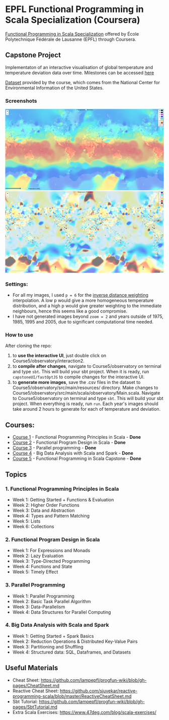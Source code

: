 # EPFL Functional Programming in Scala Specialization (Coursera)

[Functional Programming in Scala Specialization](https://www.coursera.org/specializations/scala) offered by École Polytechnique Fédérale de Lausanne (EPFL) through Coursera.


## Capstone Project

Implementaton of an interactive visualisation of global temperature and temperature deviation data over time. Milestones can be accessed [here](https://github.com/wxo15/EPFL-functional-programming-in-scala/blob/main/Course5/README.md)

[Dataset](https://moocs.scala-lang.org/files/scala-capstone-data.zip) provided by the course, which comes from the National Center for Environmental Information of the United States.

### Screenshots
![temperature](https://github.com/wxo15/EPFL-functional-programming-in-scala/blob/main/Course5/observatory/screenshots/temperature.png)
![deviation](https://github.com/wxo15/EPFL-functional-programming-in-scala/blob/main/Course5/observatory/screenshots/deviation.png)

### Settings:
- For all my images, I used `p = 6` for the [inverse distance weighting](https://en.wikipedia.org/wiki/Inverse_distance_weighting) interpolation. A low p would give a more homogeneous temperature distribution, and a high p would give greater weighting to the immediate neighbours, hence this seems like a good compromise.
- I have not generated images beyond `zoom = 2` and years outside of 1975, 1985, 1995 and 2005, due to significant computational time needed.

### How to use
After cloning the repo:
1. to **use the interactive UI**, just double click on Course5/observatory/interaction2.
2. to **compile after changes**, navigate to Course5/observatory on terminal and type `sbt`. This will build your sbt project. When it is ready, run `capstoneUI/fastOptJS` to compile changes for the interactive UI.
3. to **generate more images**, save the .csv files in the dataset to Course5/observatory/src/main/resources/ directory. Make changes to Course5/observatory/src/main/scala/observatory/Main.scala. Navigate to Course5/observatory on terminal and type `sbt`. This will build your sbt project. When everything is ready, run `run`. Each year's images should take around 2 hours to generate for each of temperature and deviation.


## Courses:
* [Course 1](https://www.coursera.org/learn/scala-functional-programming) - Functional Programming Principles in Scala - **Done**
* [Course 2](https://www.coursera.org/learn/scala-functional-program-design) - Functional Program Design in Scala - **Done**
* [Course 3](https://www.coursera.org/learn/scala-parallel-programming) - Parallel programming - **Done**
* [Course 4](https://www.coursera.org/learn/scala-spark-big-data) - Big Data Analysis with Scala and Spark - **Done**
* [Course 5](https://www.coursera.org/learn/scala-capstone) - Functional Programming in Scala Capstone - **Done**

## Topics

### 1. Functional Programming Principles in Scala
- Week 1: Getting Started + Functions & Evaluation
- Week 2: Higher Order Functions
- Week 3: Data and Abstraction
- Week 4: Types and Pattern Matching
- Week 5: Lists
- Week 6: Collections

### 2. Functional Program Design in Scala
- Week 1: For Expressions and Monads
- Week 2: Lazy Evaluation
- Week 3: Type-Directed Programming
- Week 4: Functions and State
- Week 5: Timely Effect

### 3. Parallel Programming
- Week 1: Parallel Programming
- Week 2: Basic Task Parallel Algorithm
- Week 3: Data-Parallelism
- Week 4: Data Structures for Parallel Computing

### 4. Big Data Analysis with Scala and Spark
- Week 1: Getting Started + Spark Basics
- Week 2: Reduction Operations & Distributed Key-Value Pairs
- Week 3: Partitioning and Shuffling
- Week 4: Structured data: SQL, Dataframes, and Datasets

## Useful Materials
- Cheat Sheet: https://github.com/lampepfl/progfun-wiki/blob/gh-pages/CheatSheet.md
- Reactive Cheat Sheet: https://github.com/sjuvekar/reactive-programming-scala/blob/master/ReactiveCheatSheet.md
- Sbt Tutorial: https://github.com/lampepfl/progfun-wiki/blob/gh-pages/SbtTutorial.md
- Extra Scala Exercises: https://www.47deg.com/blog/scala-exercises/


